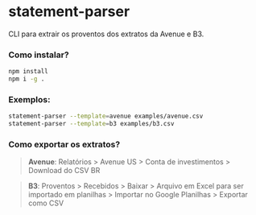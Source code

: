 # statement-parser

CLI para extrair os proventos dos extratos da Avenue e B3.

### Como instalar?

```sh
npm install
npm i -g .
```

### Exemplos:

```sh
statement-parser --template=avenue examples/avenue.csv
statement-parser --template=b3 examples/b3.csv
```

### Como exportar os extratos?

> **Avenue**: Relatórios > Avenue US > Conta de investimentos > Download do CSV BR

> **B3**: Proventos > Recebidos > Baixar > Arquivo em Excel para ser importado em planilhas > Importar no Google Planilhas > Exportar como CSV
